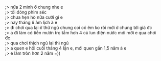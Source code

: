 ;> nửa 2 mình ở chung nhe e<br>
;> tối đóng phim séc<br>
;> chưa hẹn hò nữa cưới gì e<br>
;> nay tháng 6 âm lịch à e<br>
;> đi chơi qua lại ở thử ngủ chung coi có êm ko ròi mới ở chung tới già đc<br>
;> a đi làm có tiền mướn trọ tầm hơn 4 củ lun điện nước mới mời e qua chơi đc<br>
;> qua chơi thích ngủ lại thì ngủ<br>
;> a quen e hồi cuối tháng 4 lận e, mới quen gần 1,5 năm à e<br>
;> e làm tròn hơn 2 năm =))
